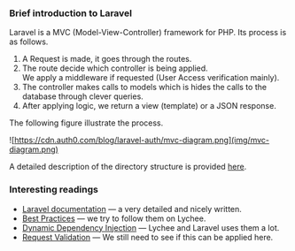 ### Brief introduction to Laravel

Laravel is a MVC (Model-View-Controller) framework for PHP. Its process is as follows.

1. A Request is made, it goes through the routes.
2. The route decide which controller is being applied.<br>
We apply a  middleware if requested (User Access verification mainly).
3. The controller makes calls to models which is hides the calls to the database through clever queries.
4. After applying logic, we return a view (template) or a JSON response.

The following figure illustrate the process.

![https://cdn.auth0.com/blog/laravel-auth/mvc-diagram.png](img/mvc-diagram.png)

A detailed description of the directory structure is provided [here](structure.html).

### Interesting readings

- [Laravel documentation](https://laravel.com/docs/7.x/) &mdash; a very detailed and nicely written.
- [Best Practices](https://github.com/alexeymezenin/laravel-best-practices) &mdash; we try to follow them on Lychee.
- [Dynamic Dependency Injection](http://pwm.github.io/dynamic-dependency-injection/) &mdash; Lychee and Laravel uses them a lot.
- [Request Validation](https://medium.com/@kamerk22/the-smart-way-to-handle-request-validation-in-laravel-5e8886279271) &mdash; We still need to see if this can be applied here.
